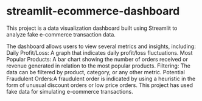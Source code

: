 # streamlit-ecommerce-dashboard
This project is a data visualization dashboard built using Streamlit to analyze fake e-commerce transaction data.

The dashboard allows users to view several metrics and insights, including:
Daily Profit/Loss: A graph that indicates daily profit/loss fluctuations.
Most Popular Products: A bar chart showing the number of orders received or revenue generated in relation to the most popular products.
Filtering: The data can be filtered by product, category, or any other metric.
Potential Fraudulent Orders:A fraudulent order is indicated by using a heuristic in the form of unusual discount orders or low price orders. This project has used fake data for simulating e-commerce transactions. 
